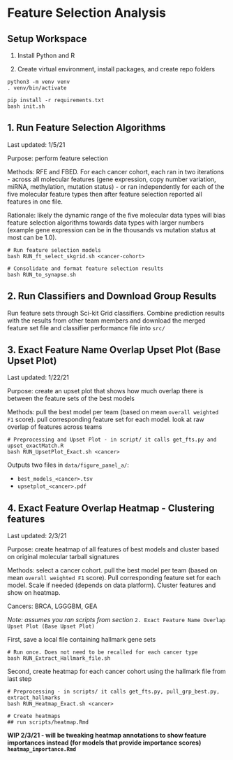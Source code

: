 # Feature Selection Analysis
## Setup Workspace

1. Install Python and R

2. Create virtual environment, install packages, and create repo folders

```
python3 -m venv venv
. venv/bin/activate

pip install -r requirements.txt
bash init.sh
```
## 1. Run Feature Selection Algorithms

Last updated: 1/5/21

Purpose: perform feature selection

Methods: RFE and FBED. For each cancer cohort, each ran in two iterations - across all molecular features (gene expression, copy number variation, miRNA, methylation, mutation status) - or ran independently for each of the five molecular feature types then after feature selection reported all features in one file.

Rationale: likely the dynamic range of the five molecular data types will bias feature selection algorithms towards data types with larger numbers (example gene expression can be in the thousands vs mutation status at most can be 1.0).

```
# Run feature selection models
bash RUN_ft_select_skgrid.sh <cancer-cohort>

# Consolidate and format feature selection results
bash RUN_to_synapse.sh
```
## 2. Run Classifiers and Download Group Results

Run feature sets through Sci-kit Grid classifiers. Combine prediction results with the results from other team members and download the merged feature set file and classifier performance file into `src/`

## 3. Exact Feature Name Overlap Upset Plot (Base Upset Plot)

Last updated: 1/22/21

Purpose: create an upset plot that shows how much overlap there is between the feature sets of the best models

Methods: pull the best model per team (based on mean `overall weighted F1` score). pull corresponding feature set for each model. look at raw overlap of features across teams

```
# Preprocessing and Upset Plot - in script/ it calls get_fts.py and upset_exactMatch.R
bash RUN_UpsetPlot_Exact.sh <cancer>
```

Outputs two files in `data/figure_panel_a/`:

+ `best_models_<cancer>.tsv`
+ `upsetplot_<cancer>.pdf`

## 4. Exact Feature Overlap Heatmap - Clustering features

Last updated: 2/3/21

Purpose: create heatmap of all features of best models and cluster based on original molecular tarball signatures

Methods: select a cancer cohort. pull the best model per team (based on mean `overall weighted F1` score). Pull corresponding feature set for each model. Scale if needed (depends on data platform). Cluster features and show on heatmap.

Cancers: BRCA, LGGGBM, GEA

*Note: assumes you ran scripts from section* `2. Exact Feature Name Overlap Upset Plot (Base Upset Plot)`

First, save a local file containing hallmark gene sets

```
# Run once. Does not need to be recalled for each cancer type
bash RUN_Extract_Hallmark_file.sh
```

Second, create heatmap for each cancer cohort using the hallmark file from last step

```
# Preprocessing - in scripts/ it calls get_fts.py, pull_grp_best.py, extract_hallmarks
bash RUN_Heatmap_Exact.sh <cancer>

# Create heatmaps
## run scripts/heatmap.Rmd
```

**WIP 2/3/21 - will be tweaking heatmap annotations to show feature importances instead (for models that provide importance scores) `heatmap_importance.Rmd`**
